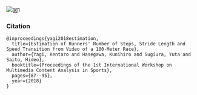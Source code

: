 
![図1](https://user-images.githubusercontent.com/28588776/87768597-58751700-c857-11ea-888e-4aa4f2dc9033.png)

### 

### Citation
```
@inproceedings{yagi2018estimation,
  title={Estimation of Runners' Number of Steps, Stride Length and Speed Transition from Video of a 100-Meter Race},
  author={Yagi, Kentaro and Hasegawa, Kunihiro and Sugiura, Yuta and Saito, Hideo},
  booktitle={Proceedings of the 1st International Workshop on Multimedia Content Analysis in Sports},
  pages={87--95},
  year={2018}
}

